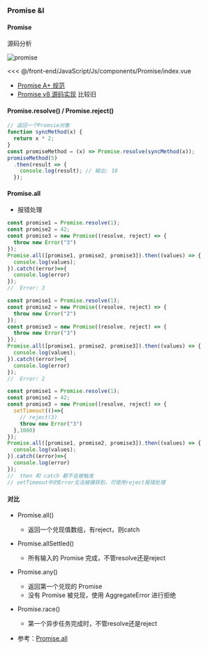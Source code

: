 ### Promise &I
#### Promise

源码分析


<img src="./components/Promise/promise.drawio.svg" alt="promise" v-viewer/>

<!-- <ImgView :images="['./components/Promise/promise.drawio.svg']" /> -->

<<< @/front-end/JavaScript/Js/components/Promise/index.vue

<Test :is="modules['Promise']" />


- [Promise A+ 规范](https://promisesaplus.com/)
- [Promise v8 源码实现](https://chromium.googlesource.com/v8/v8/+/3.29.45/src/promise.js?autodive=0/) 比较旧
#### Promise.resolve() / Promise.reject()
```js
// 返回一个Promsie对象
function syncMethod(x) {
  return x * 2;
}
const promiseMethod = (x) => Promise.resolve(syncMethod(x));
promiseMethod(5)
  .then(result => {
    console.log(result); // 输出: 10
  });
```
#### Promise.all
- 报错处理
```js
const promise1 = Promise.resolve(1);
const promise2 = 42;
const promise3 = new Promise((resolve, reject) => {
  throw new Error("3")
});
Promise.all([promise1, promise2, promise3]).then((values) => {
  console.log(values);
}).catch((error)=>{
  console.log(error)
});
//  Error: 3
```
```js
const promise1 = Promise.resolve(1);
const promise2 = new Promise((resolve, reject) => {
  throw new Error("2")
});
const promise3 = new Promise((resolve, reject) => {
  throw new Error("3")
});
Promise.all([promise1, promise2, promise3]).then((values) => {
  console.log(values);
}).catch((error)=>{
  console.log(error)
});
//  Error: 2
```
```js
const promise1 = Promise.resolve(1);
const promise2 = 42;
const promise3 = new Promise((resolve, reject) => {
  setTimeout(()=>{
    // reject(3)
    throw new Error("3")
  },1000)
});
Promise.all([promise1, promise2, promise3]).then((values) => {
  console.log(values);
}).catch((error)=>{
  console.log(error)
});
//  then 和 catch 都不会被触发
// setTimeout中的Error无法被捕获到，可使用reject报错处理
```
#### 对比
- Promise.all()
  - 返回一个兑现值数组，有reject，则catch
- Promise.allSettled()
  - 所有输入的 Promise 完成，不管resolve还是reject
- Promise.any()
  - 返回第一个兑现的 Promise
  - 没有 Promise 被兑现，使用 AggregateError 进行拒绝
- Promise.race()
  - 第一个异步任务完成时，不管resolve还是reject

- 参考：[Promise.all](https://developer.mozilla.org/zh-CN/docs/Web/JavaScript/Reference/Global_Objects/Promise/all)
